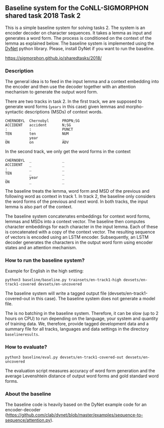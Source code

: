 ## Baseline system for the CoNLL-SIGMORPHON shared task 2018 Task 2

This is a simple baseline system for solving tasks 2. The system is an
encoder decoder on character sequences. It takes a lemma as input and
generates a word form. The process is conditioned on the context of
the lemma as explained below. The baseline system is implemented using
the [DyNet](http://dynet.readthedocs.io/en/latest/python_ref.html)
python library. Please, install DyNet if you want to run the baseline.

https://sigmorphon.github.io/sharedtasks/2018/

### Description

The general idea is to feed in the input lemma and a context embedding
into the encoder and then use the decoder together with an attention
mechanism to generate the output word form.

There are two tracks in task 2. In the first track, we are supposed to
generate word forms (`years` in this case) given lemmas and
morpho-syntactic descriptions (MSDs) of context words.

```
CHERNOBYL  Chernobyl      PROPN;SG
ACCIDENT   accident       N;SG
:          :              PUNCT
TEN        ten            NUM
_          year           _
ON         on             ADV
```

In the second track, we only get the word forms in the context

```
CHERNOBYL  _              _
ACCIDENT   _              _
:          _              _
TEN        _              _
_          year           _
ON         _              _
```

The baseline treats the lemma, word form and MSD of the previous
and following word as context in track 1. In track 2, the baseline only
considers the word forms of the previous and next word. In both tracks,
the input lemma is also part of the context.

The baseline system concatenates embeddings for context word forms,
lemmas and MSDs into a context vector. The baseline then
computes character embeddings for each character in the input
lemma. Each of these is concatenated with a copy of the context
vector. The resulting sequence of vectors is encoded using an LSTM
encoder. Subsequently, an LSTM decoder generates the characters in the
output word form using encoder states and an attention mechanism.

### How to run the baseline system?

  Example for English in the high setting:

  ```
  python3 baseline/baseline.py trainsets/en-track1-high devsets/en-track1-covered devsets/en-uncovered
  ```

  The baseline system will write a tagged output file
  (devsets/en-track1-covered-out in this case). The baseline system
  does not generate a model file.

  The is no batching in the baseline system. Therefore, it can be slow
  (up to 2 hours on CPU) to run depending on the language, your system
  and quantity of training data. We, therefore, provide tagged
  development data and a summary file for all tracks, languages and
  data settings in the directory `baselineresults`.

### How to evaluate?
  ```
  python3 baseline/eval.py devsets/en-track1-covered-out devsets/en-uncovered
  ```

  The evaluation script measures accuracy of word form generation and
  the average Levenshtein distance of output word forms and gold
  standard word forms.

### About the baseline

  The baseline code is heavily based on the DyNet example code for an
  encoder-decoder
  (https://github.com/clab/dynet/blob/master/examples/sequence-to-sequence/attention.py).

